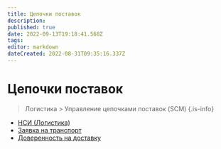 ```yaml
---
title: Цепочки поставок
description: 
published: true
date: 2022-09-13T19:18:41.568Z
tags: 
editor: markdown
dateCreated: 2022-08-31T09:35:16.337Z
---
```


# Цепочки поставок

> Логистика > Управление цепочками поставок (SCM)
{.is-info}

* [НСИ (Логистика)](nsi-logistika.md)
* [Заявка на транспорт](zayavka-na-transport.md)
* [Доверенность на доставку](doverennost-na-dostavku.md)
